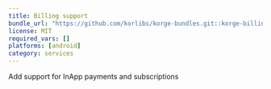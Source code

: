 ```yaml
---
title: Billing support
bundle_url: "https://github.com/korlibs/korge-bundles.git::korge-billing"
license: MIT
required_vars: []
platforms: [android]
category: services
---
```


Add support for InApp payments and subscriptions
